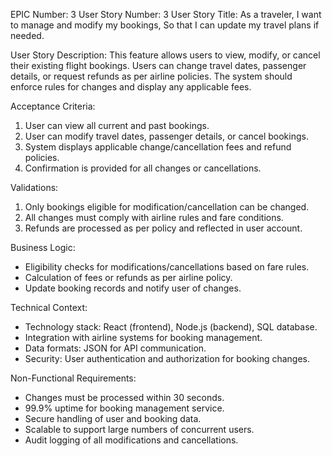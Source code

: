 EPIC Number: 3
User Story Number: 3
User Story Title: As a traveler, I want to manage and modify my bookings, So that I can update my travel plans if needed.

User Story Description: This feature allows users to view, modify, or cancel their existing flight bookings. Users can change travel dates, passenger details, or request refunds as per airline policies. The system should enforce rules for changes and display any applicable fees.

Acceptance Criteria:
1. User can view all current and past bookings.
2. User can modify travel dates, passenger details, or cancel bookings.
3. System displays applicable change/cancellation fees and refund policies.
4. Confirmation is provided for all changes or cancellations.

Validations:
1. Only bookings eligible for modification/cancellation can be changed.
2. All changes must comply with airline rules and fare conditions.
3. Refunds are processed as per policy and reflected in user account.

Business Logic:
- Eligibility checks for modifications/cancellations based on fare rules.
- Calculation of fees or refunds as per airline policy.
- Update booking records and notify user of changes.

Technical Context:
- Technology stack: React (frontend), Node.js (backend), SQL database.
- Integration with airline systems for booking management.
- Data formats: JSON for API communication.
- Security: User authentication and authorization for booking changes.

Non-Functional Requirements:
- Changes must be processed within 30 seconds.
- 99.9% uptime for booking management service.
- Secure handling of user and booking data.
- Scalable to support large numbers of concurrent users.
- Audit logging of all modifications and cancellations.